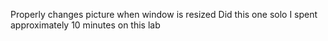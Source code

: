 Properly changes picture when window is resized
Did this one solo
I spent approximately 10 minutes on this lab

